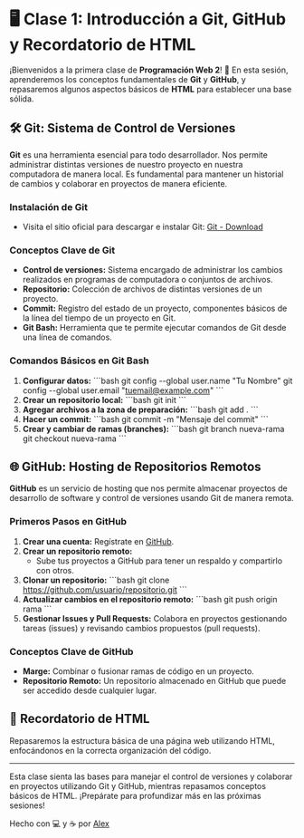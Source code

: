 # 🖥️ Clase 1: Introducción a Git, GitHub y Recordatorio de HTML

¡Bienvenidos a la primera clase de **Programación Web 2**! 🎉 En esta sesión, aprenderemos los conceptos fundamentales de **Git** y **GitHub**, y repasaremos algunos aspectos básicos de **HTML** para establecer una base sólida.

## 🛠️ Git: Sistema de Control de Versiones

**Git** es una herramienta esencial para todo desarrollador. Nos permite administrar distintas versiones de nuestro proyecto en nuestra computadora de manera local. Es fundamental para mantener un historial de cambios y colaborar en proyectos de manera eficiente.

### Instalación de Git

- Visita el sitio oficial para descargar e instalar Git: [Git - Download](https://git-scm.com/)

### Conceptos Clave de Git

- **Control de versiones:** Sistema encargado de administrar los cambios realizados en programas de computadora o conjuntos de archivos.
- **Repositorio:** Colección de archivos de distintas versiones de un proyecto.
- **Commit:** Registro del estado de un proyecto, componentes básicos de la línea del tiempo de un proyecto en Git.
- **Git Bash:** Herramienta que te permite ejecutar comandos de Git desde una línea de comandos.

### Comandos Básicos en Git Bash

1. **Configurar datos:**
   \```bash
   git config --global user.name "Tu Nombre"
   git config --global user.email "tuemail@example.com"
   \```
2. **Crear un repositorio local:**
   \```bash
   git init
   \```
3. **Agregar archivos a la zona de preparación:**
   \```bash
   git add .
   \```
4. **Hacer un commit:**
   \```bash
   git commit -m "Mensaje del commit"
   \```
5. **Crear y cambiar de ramas (branches):**
   \```bash
   git branch nueva-rama
   git checkout nueva-rama
   \```

## 🌐 GitHub: Hosting de Repositorios Remotos

**GitHub** es un servicio de hosting que nos permite almacenar proyectos de desarrollo de software y control de versiones usando Git de manera remota.

### Primeros Pasos en GitHub

1. **Crear una cuenta:** Regístrate en [GitHub](https://github.com/).
2. **Crear un repositorio remoto:**
   - Sube tus proyectos a GitHub para tener un respaldo y compartirlo con otros.
3. **Clonar un repositorio:**
   \```bash
   git clone https://github.com/usuario/repositorio.git
   \```
4. **Actualizar cambios en el repositorio remoto:**
   \```bash
   git push origin rama
   \```
5. **Gestionar Issues y Pull Requests:** Colabora en proyectos gestionando tareas (issues) y revisando cambios propuestos (pull requests).

### Conceptos Clave de GitHub

- **Marge:** Combinar o fusionar ramas de código en un proyecto.
- **Repositorio Remoto:** Un repositorio almacenado en GitHub que puede ser accedido desde cualquier lugar.

## 🔄 Recordatorio de HTML

Repasaremos la estructura básica de una página web utilizando HTML, enfocándonos en la correcta organización del código.

---

Esta clase sienta las bases para manejar el control de versiones y colaborar en proyectos utilizando Git y GitHub, mientras repasamos conceptos básicos de HTML. ¡Prepárate para profundizar más en las próximas sesiones!

Hecho con 💻 y ☕ por [Alex](https://github.com/Francovg18)
